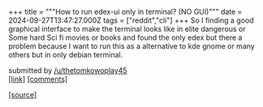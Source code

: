 +++
title = """How to run edex-ui only in terminal? (NO GUI)"""
date = 2024-09-27T13:47:27.000Z
tags = ["reddit","cli"]
+++
So I finding a good graphical interface to make the terminal looks like in elite dangerous or Some hard Sci fi movies or books and found the only edex but there a problem because I want to run this as a alternative to kde gnome or many others but in only debian terminal.

submitted by [/u/thetomkowoplay45](https://www.reddit.com/user/thetomkowoplay45)  
[\[link\]](https://www.reddit.com/r/commandline/comments/1fqo4ie/how_to_run_edexui_only_in_terminal_no_gui/) [\[comments\]](https://www.reddit.com/r/commandline/comments/1fqo4ie/how_to_run_edexui_only_in_terminal_no_gui/)

[[source]](https://www.reddit.com/r/commandline/comments/1fqo4ie/how_to_run_edexui_only_in_terminal_no_gui/)

